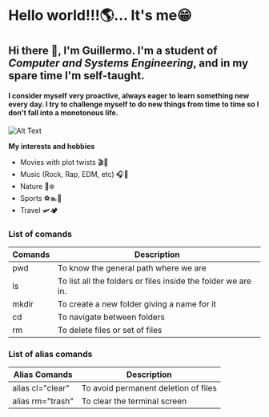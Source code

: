 # Hello world!!!🌎...  It's me😁

## Hi there 👋, I'm Guillermo. I'm a student of *Computer and Systems Engineering*, and in my spare time I'm self-taught.
#### I consider myself very proactive, always eager to learn something new every day. I try to challenge myself to do new things from time to time so I don't fall into a monotonous life.
 
 <!-- hola  -->

![Alt Text](https://64.media.tumblr.com/1e00832682b54c0a74cb76745a1c97e0/tumblr_p0pkt5RNWE1r7jvayo7_540.gif)

**My interests and hobbies**

- Movies with plot twists 🎬🤯
- Music (Rock, Rap, EDM, etc) 🎧🎸
- Nature 🌱❄️
- Sports ⚽🏊🏀
- Travel 🛩️🏕️

### List of comands

| Comands | Description |
| ----------- | ----------- |
| pwd   | To know the general path where we are |
| ls    | To list all the folders or files inside the folder we are in.|
| mkdir | To create a new folder giving a name for it|
| cd    | To navigate between folders|
| rm    | To delete files or set of files|


### List of alias comands

| Alias Comands | Description |
| ----------- | ----------- |
| alias cl="clear"   | To avoid permanent deletion of files |
| alias rm="trash"   | To clear the terminal screen|
